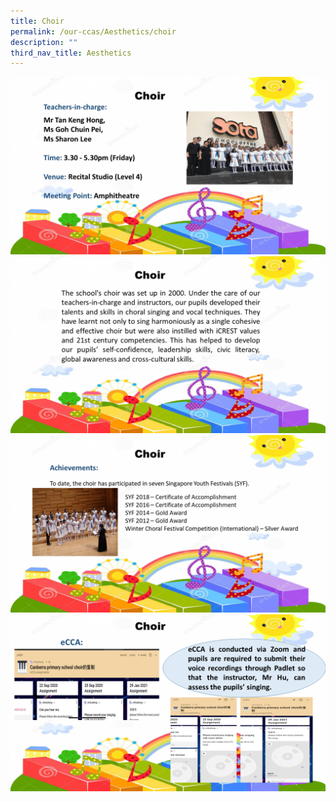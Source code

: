 ```yaml
---
title: Choir
permalink: /our-ccas/Aesthetics/choir
description: ""
third_nav_title: Aesthetics
---
```

![](/images/Slide1.png)
![](/images/Slide2-1.png)
![](/images/Slide3-1.png)
![](/images/Slide4-1.png)
